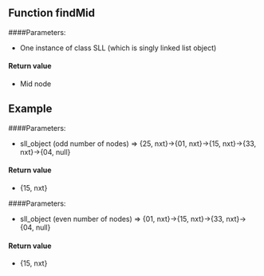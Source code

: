 ## Function findMid 

####Parameters:

* One instance of class SLL (which is singly linked list object)

#### Return value

* Mid node


## Example

####Parameters:

* sll_object (odd number of nodes) => {25, nxt}->{01, nxt}->{15, nxt}->{33, nxt}->{04, null}

#### Return value

* {15, nxt}

####Parameters:

* sll_object (even number of nodes) => {01, nxt}->{15, nxt}->{33, nxt}->{04, null}

#### Return value
* {15, nxt}
